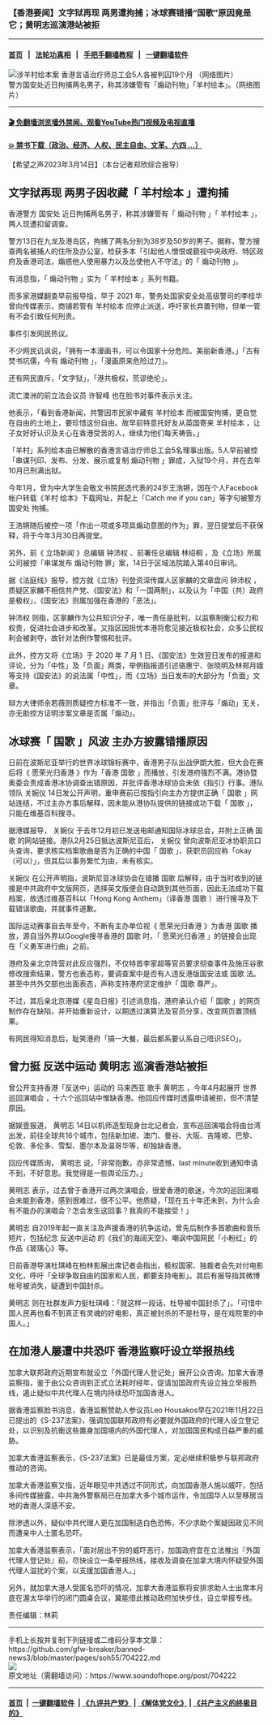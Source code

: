 ### 【香港要闻】文字狱再现 两男遭拘捕；冰球赛错播“国歌”原因竟是它；黄明志巡演港站被拒
------------------------

#### [首页](https://github.com/gfw-breaker/banned-news3/blob/master/README.md) &nbsp;&nbsp;|&nbsp;&nbsp; [法轮功真相](https://github.com/begood0513/basic/blob/master/README.md)  &nbsp;&nbsp;|&nbsp;&nbsp; [手把手翻墙教程](https://github.com/gfw-breaker/guides/wiki)  &nbsp;&nbsp;|&nbsp;&nbsp; [一键翻墙软件](https://github.com/gfw-breaker/nogfw/blob/master/README.md)  



<div><img alt="涉羊村绘本案 香港言语治疗师总工会5人各被判囚19个月 （网络图片）" src="https://img.soundofhope.org/2022-09/000-1662816077285.jpg"/>
<br/><figcaption class="caption">
 警方国安处近日拘捕两名男子，称其涉嫌管有「煽动刊物」「羊村绘本」。（网络图片）
</figcaption></div><hr/>

#### [ 🎬  免翻墙浏览墙外禁闻、观看YouTube热门视频及电视直播](https://github.com/gfw-breaker/HelloWorld)

#### [ 💥  禁书下载（政治、经济、人权、民主自由、文革、六四 ...）](https://github.com/gfw-breaker/books/blob/master/README.md)

<div><div class="Content__Wrapper sc-1bvya0-0 elmmKw article_body" data-checkusr="" itemprop="articleBody">
 <div id="post_place_1">
 </div>
 <p class="meta-top">
  <span class="meta">
   【希望之声2023年3月14日】（本台记者郑欣综合报导）
  </span>
 </p>
 <h2>
  <strong>
   文字狱再现 两男子因收藏「
   <ok href="/term/763928">
    羊村绘本
   </ok>
   」遭拘捕
  </strong>
 </h2>
 <p>
  香港警方
  <ok href="/term/370645">
   国安处
  </ok>
  近日拘捕两名男子，称其涉嫌管有「
  <ok href="/term/580007">
   煽动刊物
  </ok>
  」「
  <ok href="/term/763928">
   羊村绘本
  </ok>
  」，两人现遭扣留调查。
 </p>
 <p>
  警方13日在九龙及港岛区，拘捕了两名分别为38岁及50岁的男子。据称，警方搜查两名被捕人的住所及办公室，检获多本「引起他人憎恨或藐视中央政府、特区政府及香港司法，煽惑他人使用暴力以及怂使他人不守法」的「
  <ok href="/term/580007">
   煽动刊物
  </ok>
  」。
 </p>
 <p>
  有消息指，「
  <ok href="/term/580007">
   煽动刊物
  </ok>
  」实为「
  <ok href="/term/763928">
   羊村绘本
  </ok>
  」系列书籍。
 </p>
 <p>
  而多家港媒翻查早前报导指，早于 2021 年，警务处国家安全处高级警司的李桂华曾向传媒表示，商铺若管有
  <ok href="/term/763928">
   羊村绘本
  </ok>
  应停止派送，呼吁家长弃置刊物，但单一管有不会引致任何刑责。
 </p>
 <p>
  事件引发网民热议。
 </p>
 <p>
  不少网民讥讽说，「拥有一本漫画书，可以令国家十分危险。美丽新香港。」「古有焚书坑儒，今有
  <ok href="/term/580007">
   煽动刊物
  </ok>
  」，「漫画原来危险过刀」。
 </p>
 <p>
  还有网民直斥，「文字狱」，「港共极权，荒谬绝伦」。
 </p>
 <p>
  流亡澳洲的前立法会议员
  <ok href="/term/101915">
   许智峰
  </ok>
  也在脸书对事件表示关注。
 </p>
 <p>
  他表示，「看到香港新闻，共警因市民家中藏有
  <ok href="/term/763928">
   羊村绘本
  </ok>
  而被国安拘捕，更自觉在自由的土地上，要珍惜这份自由。故早前特意托好友从英国寄来
  <ok href="/term/763928">
   羊村绘本
  </ok>
  ，让子女好好认识及关心在香港受苦的人，继续为他们每天祷告。」
 </p>
 <p>
  「羊村」系列绘本由已解散的香港言语治疗师总工会5名理事出版。5人早前被控「串谋刊印、发布、分发、展示或复制
  <ok href="/term/580007">
   煽动刊物
  </ok>
  」罪成，入狱19个月，并在去年10月已刑满出狱。
 </p>
 <p>
  今年1月，曾为中大学生会敬文书院民选代表的24岁王浩锵，因在个人Facebook帐户转载《羊村 绘本》下载网址，并配上「Catch me if you can」等字句被警方
  <ok href="/term/370645">
   国安处
  </ok>
  拘捕。
 </p>
 <p>
  王浩锵随后被控一项「作出一项或多项具煽动意图的作为」罪，翌日提堂后不获保释，将于今年3月30日再提堂。
 </p>
 <p>
  另外，前《
  <ok href="/term/564227">
   立场新闻
  </ok>
  》总编辑
  <ok href="/term/672404">
   钟沛权
  </ok>
  、前署任总编辑
  <ok href="/term/672401">
   林绍桐
  </ok>
  ，及《立场》所属公司被控「串谋发布
  <ok href="/term/580007">
   煽动刊物
  </ok>
  罪」案，14日于区域法院踏入第40日审讯。
 </p>
 <p>
  据《法庭线》报导，控方就《立场》刊登资深传媒人区家麟的文章盘问
  <ok href="/term/672404">
   钟沛权
  </ok>
  ，质疑区家麟不相信共产党、《国安法》和「一国两制」，以及认为「中国（共）政府是极权」，《国安法》则属加强在香港的「恶法」。
 </p>
 <p>
  <ok href="/term/672404">
   钟沛权
  </ok>
  则指，区家麟作为公共知识分子，唯一责任是批判，以监察制衡公权力和权贵，促进社会进步和改革。又指区因担忧本港将愈见接近极权社会，众多公民权利会被剥夺，故针对法例作警惕和批评。
 </p>
 <p>
  此外，控方又将《立场》于 2020 年 7 月 1 日、《国安法》生效翌日发布的报道和评论，分为「中性」及「负面」两类，举例指报道引述骆惠宁、张晓明及林郑月娥等支持《国安法》的说法属「中性」，而《立场》当日发布的大部分为「负面」文章。
 </p>
 <p>
  辩方大律师余若薇则质疑控方标准不一致，并指出「负面」批评与「煽动」无关，亦无助控方证明涉案文章是否属「煽动」。
 </p>
 <h2>
  <strong>
   冰球赛「
   <ok href="/term/84126">
    国歌
   </ok>
   」风波 主办方披露错播原因
  </strong>
 </h2>
 <p>
  日前在波斯尼亚举行的世界冰球锦标赛中，香港男子队出战伊朗大胜，但大会在赛后将《
  <ok href="/term/147948">
   愿荣光归香港
  </ok>
  》作为「香港
  <ok href="/term/84126">
   国歌
  </ok>
  」而播放，引发港府强烈不满。港协暨奥委会责成香港冰协调查出错原因，并批评香港冰球协会未依《指引》行事。港队领队
  <ok href="/term/848687">
   关婉仪
  </ok>
  14日发公开声明，重申赛前已按指引向主办方提供正确「
  <ok href="/term/84126">
   国歌
  </ok>
  」网站连结，不过主办方事后解释，因未能从港协队提供的链接成功下载「
  <ok href="/term/84126">
   国歌
  </ok>
  」，只能在维基百科搜寻。
 </p>
 <p>
  据港媒报导，
  <ok href="/term/848687">
   关婉仪
  </ok>
  于去年12月初已发送电邮通知国际冰球总会，并附上正确
  <ok href="/term/84126">
   国歌
  </ok>
  的网站链接。港队2月25日抵达波斯尼亚后，
  <ok href="/term/848687">
   关婉仪
  </ok>
  曾向波斯尼亚冰协职员口头查询，要求核实档案歌曲是否为正确的中国「
  <ok href="/term/84126">
   国歌
  </ok>
  」，获职员回应称「okay（可以）」，但其后以事务繁忙为由，未有核实。
 </p>
 <p>
  <ok href="/term/848687">
   关婉仪
  </ok>
  在公开声明指，波斯尼亚冰球协会在错播
  <ok href="/term/84126">
   国歌
  </ok>
  后解释，由于当时收到的链接是中共政府中文版网页，选择英文版便会自动跳到其他页面，因此无法成功下载档案，故透过维基百科以「Hong Kong Anthem」（译香港
  <ok href="/term/84126">
   国歌
  </ok>
  ）进行搜寻及下载错误歌曲，并就事件道歉。
 </p>
 <p>
  国际运动赛事自去年至今，不断有主办单位视《
  <ok href="/term/147948">
   愿荣光归香港
  </ok>
  》为香港
  <ok href="/term/84126">
   国歌
  </ok>
  播放，源自当外界以Google搜寻香港的
  <ok href="/term/84126">
   国歌
  </ok>
  时，「
  <ok href="/term/147948">
   愿荣光归香港
  </ok>
  」的链接会出现在「义勇军进行曲」之前。
 </p>
 <p>
  港府及亲北京阵营对此反应强烈，不仅特首李家超等官员要求彻查事件及施压谷歌修改搜索结果，警方也表态称，要调查案中是否有人违反港版国安法或
  <ok href="/term/84126">
   国歌
  </ok>
  法。甚至中共外交部也出面表态，声称支持港府坚定维护「
  <ok href="/term/84126">
   国歌
  </ok>
  尊严」。
 </p>
 <p>
  不过，其后亲北京港媒《星岛日报》引述消息指，港府承认介绍「
  <ok href="/term/84126">
   国歌
  </ok>
  」的网页制作存在缺陷，并开始重新设计，以期透过演算法及官员分享，改变网页置顶结果。
 </p>
 <p>
  有网民得知消息后，耻笑港府「搞一大餐，最后都系要认系自己唔识SEO」。
 </p>
 <h2>
  <strong>
   曾力挺
   <ok href="/term/3448">
    反送中运动
   </ok>
   <ok href="/term/270256">
    黄明志
   </ok>
   巡演香港站被拒
  </strong>
 </h2>
 <p>
  曾公开支持香港「反送中」运动的
  <ok href="/term/1995">
   马来西亚
  </ok>
  歌手
  <ok href="/term/270256">
   黄明志
  </ok>
  ，今年4月起展开
  <ok href="/term/848690">
   世界巡回演唱会
  </ok>
  ，十六个巡回站中惟缺香港。他回应传媒时透露申请被拒，但不清楚原因。
 </p>
 <p>
  据娱壹报道，
  <ok href="/term/270256">
   黄明志
  </ok>
  14日以机师造型现身台北记者会，宣布巡回演唱会将由台湾出发，前往全球共16个城市，包括新加坡、澳门、曼谷、大阪、吉隆坡、巴黎、伦敦、多伦多、雪梨、墨尔本及温哥华等，却独缺香港。
 </p>
 <p>
  回应传媒质询，
  <ok href="/term/270256">
   黄明志
  </ok>
  说，「非常抱歉，亦非常遗憾，last minute收到通知申请不到，不好意思。我觉得是一些舆论压力。」
 </p>
 <p>
  <ok href="/term/270256">
   黄明志
  </ok>
  表示，过去曾于香港开过两次演唱会，很爱香港的歌迷，今次的巡回演唱会未能到香港，感到很难过，很不公平。他质疑，「现在五十年还未到，为什么会有不能办的演唱会？怎会发生这回事？我真的不能接受！」
 </p>
 <p>
  <ok href="/term/270256">
   黄明志
  </ok>
  自2019年起一直关注及声援香港的抗争运动，曾先后制作多首歌曲和音乐短片，包括纪念
  <ok href="/term/3448">
   反送中运动
  </ok>
  的《我们的海阔天空》、嘲讽中国网民「小粉红」的作品《玻璃心》等。
 </p>
 <p>
  日前香港导演杜琪峰在柏林影展出席记者会指出，极权国家、独裁者会先对付电影文化，呼吁「全球争取自由的国家和人民，都要支持电影」。其后有报导指其微博帐号被消失，疑遭到中国封杀。
 </p>
 <p>
  <ok href="/term/270256">
   黄明志
  </ok>
  则在社群发声力挺杜琪峰：「就这样一段话，杜导被中国封杀了」。「可惜中国人民再也看不到真正有灵魂的好电影，真正被封杀的不是杜导，是在戏院里的中国人。」
 </p>
 <h2>
  <strong>
   在加港人屡遭中共恐吓 香港监察吁设立举报热线
  </strong>
 </h2>
 <p>
  加拿大联邦政府近期宣布就设立「外国代理人登记处」展开公众咨询。加拿大香港监察指，鉴于由公众咨询到正式立法耗时经年，促请加国政府先设立独立举报热线，遏止疑似中共代理人在境内持续恐吓加国香港人。
 </p>
 <p>
  据香港监察脸书消息，香港监察赞助人参议员Leo Housakos早在2021年11月22日已提出的《S-237法案》，强调加国联邦政府有必要就外国政府的代理人设立登记处，以识别及抗衡这些置身加国境内的外国代理人，对加国国民构成日益严重的威胁。
 </p>
 <p>
  加拿大香港监察表示，《S-237法案》已是最佳方案，定必继续积极参与联邦政府推动的咨询。
 </p>
 <p>
  加拿大香港监察又指，近年眼见中共透过不同形式，向加国香港人施以威吓，包括多间传媒披露，中共海外警察局已在加拿大多个城市运作，令加国华人以至移居当地的香港人深感不安。
 </p>
 <p>
  除渗透以外，疑似中共代理人更在加国制造白色恐怖，不少求助个案疑因政见不同而遭亲中人士匿名恐吓。
 </p>
 <p>
  加拿大香港监察表示，「面对层出不穷的威吓恶行，加国政府宜在立法推出『外国代理人登记处』前，尽快设立一条举报热线，接收及调查在加拿大境内怀疑受外国代理人滋扰的个案，以支援加国香港人。」
 </p>
 <p>
  另外，就加拿大港人受匿名恐吓的情况，加拿大香港监察将安排求助人士出席本月底在渥太华举行的闭门圆桌会议，冀能借此推动政府加快步伐，设立举报专线。
 </p>
 <p class="meta-btm">
  责任编辑：林莉
 </p>
</div>
</div>
<hr/>
手机上长按并复制下列链接或二维码分享本文章：<br/>
https://github.com/gfw-breaker/banned-news3/blob/master/pages/soh55/704222.md <br/>
<a href='https://github.com/gfw-breaker/banned-news3/blob/master/pages/soh55/704222.md'><img src='https://github.com/gfw-breaker/banned-news3/blob/master/pages/soh55/704222.md.png'/></a> <br/>
原文地址（需翻墙访问）：https://www.soundofhope.org/post/704222


------------------------
#### [首页](https://github.com/gfw-breaker/banned-news3/blob/master/README.md) &nbsp;|&nbsp; [一键翻墙软件](https://github.com/gfw-breaker/nogfw/blob/master/README.md) &nbsp;| [《九评共产党》](https://github.com/gfw-breaker/9ping.md/blob/master/README.md#九评之一评共产党是什么) | [《解体党文化》](https://github.com/gfw-breaker/jtdwh.md/blob/master/README.md) | [《共产主义的终极目的》](https://github.com/gfw-breaker/gczydzjmd.md/blob/master/README.md)


<img src='http://gfw-breaker.win/banned-news3/pages/soh55/704222.md' width='0px' height='0px'/>